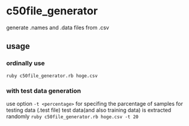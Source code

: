 # c50file_generator
generate .names and .data files from .csv

## usage
### ordinally use
`ruby c50file_generator.rb hoge.csv`
### with test data generation
use option `-t <percentage>` for specifing the parcentage of samples for testing data (.test file)
test data(and also training data) is extracted randomly
`ruby c50file_generator.rb hoge.csv -t 20`
